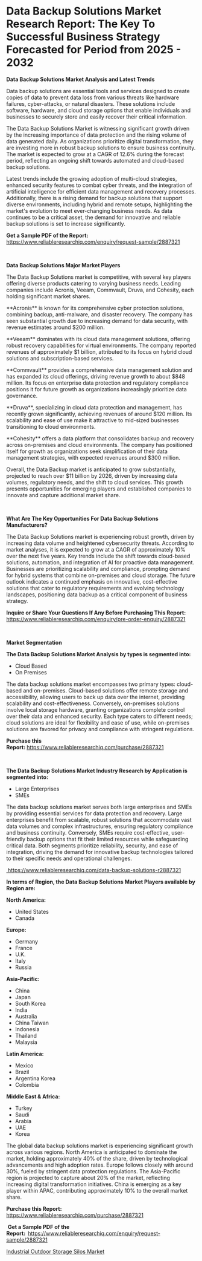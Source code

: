 <p><h1>Data Backup Solutions Market Research Report: The Key To Successful Business Strategy Forecasted for Period from 2025 - 2032</h1></p><p><strong>Data Backup Solutions Market Analysis and Latest Trends</strong></p>
<p><p>Data backup solutions are essential tools and services designed to create copies of data to prevent data loss from various threats like hardware failures, cyber-attacks, or natural disasters. These solutions include software, hardware, and cloud storage options that enable individuals and businesses to securely store and easily recover their critical information.</p><p>The Data Backup Solutions Market is witnessing significant growth driven by the increasing importance of data protection and the rising volume of data generated daily. As organizations prioritize digital transformation, they are investing more in robust backup solutions to ensure business continuity. The market is expected to grow at a CAGR of 12.6% during the forecast period, reflecting an ongoing shift towards automated and cloud-based backup solutions.</p><p>Latest trends include the growing adoption of multi-cloud strategies, enhanced security features to combat cyber threats, and the integration of artificial intelligence for efficient data management and recovery processes. Additionally, there is a rising demand for backup solutions that support diverse environments, including hybrid and remote setups, highlighting the market's evolution to meet ever-changing business needs. As data continues to be a critical asset, the demand for innovative and reliable backup solutions is set to increase significantly.</p></p>
<p><strong>Get a Sample PDF of the Report:&nbsp;</strong> <a href="https://www.reliableresearchiq.com/enquiry/request-sample/2887321?utm_campaign=2761&utm_medium=2&utm_source=Github&utm_content=ia&utm_term=14032025&utm_id=data-backup-solutions">https://www.reliableresearchiq.com/enquiry/request-sample/2887321</a></p>
<p>&nbsp;</p>
<p><strong>Data Backup Solutions Major Market Players</strong></p>
<p><p>The Data Backup Solutions market is competitive, with several key players offering diverse products catering to varying business needs. Leading companies include Acronis, Veeam, Commvault, Druva, and Cohesity, each holding significant market shares.</p><p>**Acronis** is known for its comprehensive cyber protection solutions, combining backup, anti-malware, and disaster recovery. The company has seen substantial growth due to increasing demand for data security, with revenue estimates around $200 million.</p><p>**Veeam** dominates with its cloud data management solutions, offering robust recovery capabilities for virtual environments. The company reported revenues of approximately $1 billion, attributed to its focus on hybrid cloud solutions and subscription-based services.</p><p>**Commvault** provides a comprehensive data management solution and has expanded its cloud offerings, driving revenue growth to about $848 million. Its focus on enterprise data protection and regulatory compliance positions it for future growth as organizations increasingly prioritize data governance.</p><p>**Druva**, specializing in cloud data protection and management, has recently grown significantly, achieving revenues of around $120 million. Its scalability and ease of use make it attractive to mid-sized businesses transitioning to cloud environments.</p><p>**Cohesity** offers a data platform that consolidates backup and recovery across on-premises and cloud environments. The company has positioned itself for growth as organizations seek simplification of their data management strategies, with expected revenues around $300 million.</p><p>Overall, the Data Backup market is anticipated to grow substantially, projected to reach over $11 billion by 2026, driven by increasing data volumes, regulatory needs, and the shift to cloud services. This growth presents opportunities for emerging players and established companies to innovate and capture additional market share.</p></p>
<p>&nbsp;</p>
<p><strong>What Are The Key Opportunities For Data Backup Solutions Manufacturers?</strong></p>
<p><p>The Data Backup Solutions market is experiencing robust growth, driven by increasing data volume and heightened cybersecurity threats. According to market analyses, it is expected to grow at a CAGR of approximately 10% over the next five years. Key trends include the shift towards cloud-based solutions, automation, and integration of AI for proactive data management. Businesses are prioritizing scalability and compliance, prompting demand for hybrid systems that combine on-premises and cloud storage. The future outlook indicates a continued emphasis on innovative, cost-effective solutions that cater to regulatory requirements and evolving technology landscapes, positioning data backup as a critical component of business strategy.</p></p>
<p><strong>Inquire or Share Your Questions If Any Before Purchasing This Report:</strong> <a href="https://www.reliableresearchiq.com/enquiry/pre-order-enquiry/2887321?utm_campaign=2761&utm_medium=2&utm_source=Github&utm_content=ia&utm_term=14032025&utm_id=data-backup-solutions">https://www.reliableresearchiq.com/enquiry/pre-order-enquiry/2887321</a></p>
<p>&nbsp;</p>
<p><strong>Market Segmentation</strong></p>
<p><strong>The Data Backup Solutions Market Analysis by types is segmented into:</strong></p>
<p><ul><li>Cloud Based</li><li>On Premises</li></ul></p>
<p><p>The data backup solutions market encompasses two primary types: cloud-based and on-premises. Cloud-based solutions offer remote storage and accessibility, allowing users to back up data over the internet, providing scalability and cost-effectiveness. Conversely, on-premises solutions involve local storage hardware, granting organizations complete control over their data and enhanced security. Each type caters to different needs; cloud solutions are ideal for flexibility and ease of use, while on-premises solutions are favored for privacy and compliance with stringent regulations.</p></p>
<p><strong>Purchase this Report:&nbsp;</strong><a href="https://www.reliableresearchiq.com/purchase/2887321?utm_campaign=2761&utm_medium=2&utm_source=Github&utm_content=ia&utm_term=14032025&utm_id=data-backup-solutions">https://www.reliableresearchiq.com/purchase/2887321</a></p>
<p>&nbsp;</p>
<p><strong>The Data Backup Solutions Market Industry Research by Application is segmented into:</strong></p>
<p><ul><li>Large Enterprises</li><li>SMEs</li></ul></p>
<p><p>The data backup solutions market serves both large enterprises and SMEs by providing essential services for data protection and recovery. Large enterprises benefit from scalable, robust solutions that accommodate vast data volumes and complex infrastructures, ensuring regulatory compliance and business continuity. Conversely, SMEs require cost-effective, user-friendly backup options that fit their limited resources while safeguarding critical data. Both segments prioritize reliability, security, and ease of integration, driving the demand for innovative backup technologies tailored to their specific needs and operational challenges.</p></p>
<p><a href="https://www.reliableresearchiq.com/data-backup-solutions-r2887321?utm_campaign=2761&utm_medium=2&utm_source=Github&utm_content=ia&utm_term=14032025&utm_id=data-backup-solutions">&nbsp;https://www.reliableresearchiq.com/data-backup-solutions-r2887321</a></p>
<p><strong>In terms of Region, the Data Backup Solutions Market Players available by Region are:</strong></p>
<p>
    <p> <strong> North America: </strong>
        <ul>
            <li>United States</li>
            <li>Canada</li>
        </ul>
        </p> 
    <p> <strong> Europe: </strong>
        <ul>
            <li>Germany</li>
            <li>France</li>
            <li>U.K.</li>
            <li>Italy</li>
            <li>Russia</li>
        </ul>
        </p> 
    <p> <strong> Asia-Pacific: </strong>
        <ul>
            <li>China</li>
            <li>Japan</li>
            <li>South Korea</li>
            <li>India</li>
            <li>Australia</li>
            <li>China Taiwan</li>
            <li>Indonesia</li>
            <li>Thailand</li>
            <li>Malaysia</li>
        </ul>
        </p> 
    <p> <strong> Latin America: </strong>
        <ul>
            <li>Mexico</li>
            <li>Brazil</li>
            <li>Argentina Korea</li>
            <li>Colombia</li>
        </ul>
        </p> 
    <p> <strong> Middle East & Africa: </strong>
        <ul>
            <li>Turkey</li>
            <li>Saudi</li>
            <li>Arabia</li>
            <li>UAE</li>
            <li>Korea</li>
        </ul>
    </p>
    </p>
<p><p>The global data backup solutions market is experiencing significant growth across various regions. North America is anticipated to dominate the market, holding approximately 40% of the share, driven by technological advancements and high adoption rates. Europe follows closely with around 30%, fueled by stringent data protection regulations. The Asia-Pacific region is projected to capture about 20% of the market, reflecting increasing digital transformation initiatives. China is emerging as a key player within APAC, contributing approximately 10% to the overall market share.</p></p>
<p><strong>Purchase this Report: </strong><a href="https://www.reliableresearchiq.com/purchase/2887321?utm_campaign=2761&utm_medium=2&utm_source=Github&utm_content=ia&utm_term=14032025&utm_id=data-backup-solutions">https://www.reliableresearchiq.com/purchase/2887321</a></p>
<p>&nbsp;<strong>Get a Sample PDF of the Report:&nbsp;&nbsp;</strong><a href="https://www.reliableresearchiq.com/enquiry/request-sample/2887321?utm_campaign=2761&utm_medium=2&utm_source=Github&utm_content=ia&utm_term=14032025&utm_id=data-backup-solutions">https://www.reliableresearchiq.com/enquiry/request-sample/2887321</a></p>
<p><strong></strong></p>
<p><p><a href="https://github.com/saaindosya/Market-Research-Report-List-1/blob/main/industrial-outdoor-storage-silos-market.md?utm_campaign=2761&utm_medium=2&utm_source=Github&utm_content=ia&utm_term=14032025&utm_id=data-backup-solutions">Industrial Outdoor Storage Silos Market</a></p></p>